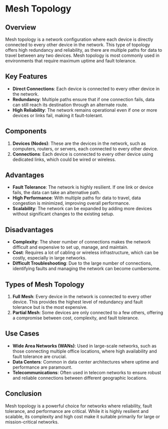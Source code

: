 # Mesh Topology

## Overview
Mesh topology is a network configuration where each device is directly connected to every other device in the network. This type of topology offers high redundancy and reliability, as there are multiple paths for data to travel between any two devices. Mesh topology is most commonly used in environments that require maximum uptime and fault tolerance.

## Key Features
- **Direct Connections**: Each device is connected to every other device in the network.
- **Redundancy**: Multiple paths ensure that if one connection fails, data can still reach its destination through an alternate route.
- **High Reliability**: The network remains operational even if one or more devices or links fail, making it fault-tolerant.

## Components
1. **Devices (Nodes)**: These are the devices in the network, such as computers, routers, or servers, each connected to every other device.
2. **Connections**: Each device is connected to every other device using dedicated links, which could be wired or wireless.

## Advantages
- **Fault Tolerance**: The network is highly resilient. If one link or device fails, the data can take an alternative path.
- **High Performance**: With multiple paths for data to travel, data congestion is minimized, improving overall performance.
- **Scalability**: The network can be expanded by adding more devices without significant changes to the existing setup.

## Disadvantages
- **Complexity**: The sheer number of connections makes the network difficult and expensive to set up, manage, and maintain.
- **Cost**: Requires a lot of cabling or wireless infrastructure, which can be costly, especially in large networks.
- **Difficult Troubleshooting**: Due to the large number of connections, identifying faults and managing the network can become cumbersome.

## Types of Mesh Topology
1. **Full Mesh**: Every device in the network is connected to every other device. This provides the highest level of redundancy and fault tolerance but is the most expensive.
2. **Partial Mesh**: Some devices are only connected to a few others, offering a compromise between cost, complexity, and fault tolerance.

## Use Cases
- **Wide Area Networks (WANs)**: Used in large-scale networks, such as those connecting multiple office locations, where high availability and fault tolerance are crucial.
- **Data Centers**: Common in data center architectures where uptime and performance are paramount.
- **Telecommunications**: Often used in telecom networks to ensure robust and reliable connections between different geographic locations.

## Conclusion
Mesh topology is a powerful choice for networks where reliability, fault tolerance, and performance are critical. While it is highly resilient and scalable, its complexity and high cost make it suitable primarily for large or mission-critical networks.

